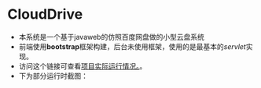 # CloudDrive
* 本系统是一个基于javaweb的仿照百度网盘做的小型云盘系统 
* 前端使用**bootstrap**框架构建，后台未使用框架，使用的是最基本的*servlet*实现。
* 访问这个链接可查看[项目实际运行情况。](http://47.107.160.68:8080/CloudDrive/)。
* 下为部分运行时截图：
  
